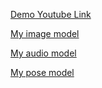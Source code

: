 [Demo Youtube Link](https://www.youtube.com/watch?v=iwN677cC6EQ)

[My image model](https://teachablemachine.withgoogle.com/models/FLpr4OZkE/)

[My audio model](https://teachablemachine.withgoogle.com/models/eLfTsvyAw/)

[My pose model](https://teachablemachine.withgoogle.com/models/cRXH0eRfH/)
